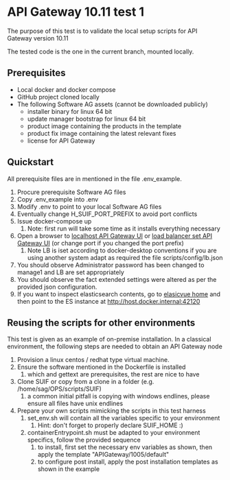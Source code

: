 # API Gateway 10.11 test 1

The purpose of this test is to validate the local setup scripts for API Gateway version 10.11

The tested code is the one in the current branch, mounted locally.

## Prerequisites

- Local docker and docker compose
- GitHub project cloned locally
- The following Software AG assets (cannot be downloaded publicly)
  - installer binary for linux 64 bit
  - update manager bootstrap for linux 64 bit
  - product image containing the products in the template
  - product fix image containing the latest relevant fixes
  - license for API Gateway

## Quickstart

All prerequisite files are in mentioned in the file .env_example.

1. Procure prerequisite Software AG files
2. Copy .env_example into .env
3. Modify .env to point to your local Software AG files
4. Eventually change H_SUIF_PORT_PREFIX to avoid port conflicts
5. Issue docker-compose up
   1. Note: first run will take some time as it installs everything necessary
6. Open a browser to [localhost API Gateway UI](http://localhost:42172) or [load balancer set API Gateway UI](http://host.docker.internal:42172) (or change port if you changed the port prefix)
   1. Note LB is iset according to docker-desktop conventions if you are using another system adapt as required the file scripts/config/lb.json
7. You should observe Administrator password has been changed to manage1 and LB are set appropriately
8. You should observe the fact extended settings were altered as per the provided json configuration.
9. If you want to inspect elasticsearch contents, go to [elasicvue home](http://host.docker.internal:42180) and then point to the ES instance at http://host.docker.internal:42120

## Reusing the scripts for other environments

This test is given as an example of on-premise installation. In a classical environment, the following steps are needed to obtain an API Gateway node

1. Provision a linux centos / redhat type virtual machine.
2. Ensure the software mentioned in the Dockerfile is installed
   1. which and gettext are prerequisites, the rest are nice to have
3. Clone SUIF or copy from a clone in a folder (e.g. /home/sag/OPS/scripts/SUIF)
   1. a common initial pitfall is copying with windows endlines, please ensure all files have unix endlines
4. Prepare your own scripts mimicking the scripts in this test harness
   1. set_env.sh will contain all the variables specific to your environment
      1. Hint: don't forget to properly declare SUIF_HOME :)
   2. containerEntrypoint.sh must be adapted to your environment specifics, follow the provided sequence
      1. to install, first set the necessary env variables as shown, then apply the template "APIGateway/1005/default"
      2. to configure post install, apply the post installation templates as shown in the example
